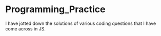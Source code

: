 # Programming_Practice
I have jotted down the solutions of various coding questions that I have come across in JS.
